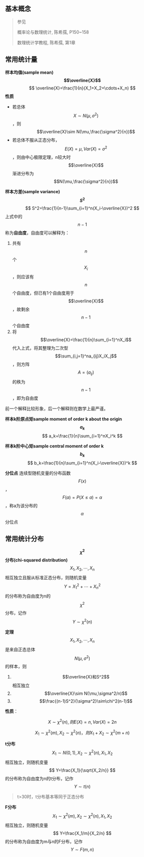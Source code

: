 ## 基本概念

> 参见
>
> 概率论与数理统计, 陈希孺, P150~158
>
> 数理统计学教程, 陈希孺, 第1章



## 常用统计量

**样本均值(sample mean) $$\overline{X}$$**
$$
\overline{X}=\frac{1}{n}(X_1+X_2+\cdots+X_n)
$$
**性质**

+ 若总体$$X\sim N(\mu,\sigma^2)$$，则$$\overline{X}\sim N(\mu,\frac{\sigma^2}{n})$$
+ 若总体不服从正态分布，$$E(X)=\mu,Var(X)=\sigma^2$$，则由中心极限定理，n较大时$$\overline{X}$$渐进分布为$$N(\mu,\frac{\sigma^2}{n})$$



**样本方差(sample variance) $$S^2$$**
$$
S^2=\frac{1}{n-1}\sum_{i=1}^n(X_i-\overline{X})^2
$$
上式中的$$n-1$$称为**自由度**，自由度可以解释为：

1. 共有$$n$$个$$X_i$$，则应该有$$n$$个自由度，但已有1个自由度用于$$\overline{X}$$，故剩余$$n-1$$个自由度
2. 将$$\overline{X}=\frac{1}{n}\sum_{i=1}^nX_i$$代入上式，将其整理为二次型$$\sum_{i,j=1}^na_{ij}X_iX_j$$，则方阵$$A=(a_{ij})$$的秩为$$n-1$$，即为自由度

前一个解释比较形象，后一个解释则在数学上最严谨。



**样本k阶原点矩sample moment of order k about the origin $$a_k$$**
$$
a_k=\frac{1}{n}\sum_{i=1}^nX_i^k
$$


**样本k阶中心矩sample central moment of order k $$b_k$$**
$$
b_k=\frac{1}{n}\sum_{i=1}^n(X_i-\overline{X})^k
$$



**分位点** 连续型随机变量的分布函数$$F(x)$$，$$F(a)=P(X\le a)=\alpha$$，称a为该分布的$$\alpha$$分位点



## 常用统计分布

**$$\chi^2$$分布(chi-squared distribution)** $$X_1,X_2,\cdots,X_n$$相互独立且服从标准正态分布，则随机变量
$$
Y=X_1^2+\cdots+X_n^2
$$
的分布称为自由度为n的$$\chi^2$$分布，记作$$Y\sim\chi^2(n)$$

**定理** $$X_1,X_2,\cdots,X_n$$是来自正态总体$$N(\mu,\sigma^2)$$的样本，则

1. $$\overline{X}和S^2$$相互独立
2. $$\overline{X}\sim N(\mu,\sigma^2/n)$$
3. $$\frac{(n-1)S^2}{\sigma^2}\sim\chi^2(n-1)$$

**性质**：

$$X\sim\chi^2(n),则E(X)=n,Var(X)=2n$$

$$X_1\sim\chi^2(m),X_2\sim\chi^2(n)，则X_1+X_2\sim\chi^2(m+n)$$



**t分布** $$X_1\sim N(0,1),X_2\sim \chi^2(n),X_1,X_2$$相互独立，则随机变量
$$
Y=\frac{X_1}{\sqrt{X_2/n}}
$$
的分布称为自由度为n的t分布，记作$$Y\sim t(n)$$

> t>30时，t分布基本等同于正态分布



**F分布** $$X_1\sim \chi^2(m),X_2\sim \chi^2(n),X_1,X_2$$相互独立，则随机变量
$$
Y=\frac{X_1/m}{X_2/n}
$$
的分布称为自由度为m与n的F分布，记作$$Y\sim F(m,n)$$


